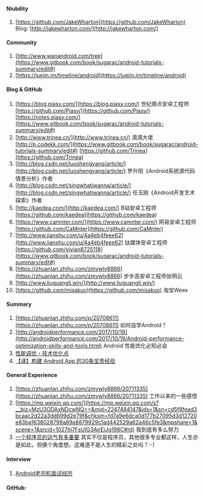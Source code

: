#### Niubility

1. [https://github.com/JakeWharton](https://github.com/JakeWharton) Blog: [http://jakewharton.com/](http://jakewharton.com/)

#### Community

1. [http://www.wanandroid.com/tree](https://www.gitbook.com/book/sugarac/android-tutorials-summary/edit#)
2. [https://juejin.im/timeline/android](https://juejin.im/timeline/android)

#### Blog & GitHub

1. [https://blog.piasy.com/](https://blog.piasy.com/) 世纪鼎点安卓工程师  [https://github.com/Piasy/](https://github.com/Piasy/) [https://notes.piasy.com/](https://www.gitbook.com/book/sugarac/android-tutorials-summary/edit#)
2. [http://www.trinea.cn/](http://www.trinea.cn/) 滴滴大佬 [http://p.codekk.com/](https://www.gitbook.com/book/sugarac/android-tutorials-summary/edit#) [https://github.com/Trinea](https://github.com/Trinea)
3. [http://blog.csdn.net/luoshengyang/article/](http://blog.csdn.net/luoshengyang/article/)      罗升阳《Android系统源代码情景分析》作者
4. [http://blog.csdn.net/singwhatiwanna/article/](http://blog.csdn.net/singwhatiwanna/article/)  任玉刚《Android开发艺术探索》作者
5. [http://kaedea.com/](http://kaedea.com/) B站安卓工程师 [https://github.com/kaedea](https://github.com/kaedea)
6. [https://www.camnter.com/](https://www.camnter.com/) 网易安卓工程师 [https://github.com/CaMnter](https://github.com/CaMnter)
7. [http://www.jianshu.com/u/4a4eb4feee62](http://www.jianshu.com/u/4a4eb4feee62) 钛媒体安卓工程师 [https://github.com/vivian8725118](https://www.gitbook.com/book/sugarac/android-tutorials-summary/edit#)
8. [https://zhuanlan.zhihu.com/zmywly8866](https://zhuanlan.zhihu.com/zmywly8866) 步步高安卓工程师张明云
9. [http://www.liuguangli.win/](http://www.liuguangli.win/)
10. [https://github.com/misakuo](https://github.com/misakuo) 淘宝Weex

#### Summary

1. [https://zhuanlan.zhihu.com/p/20708611](https://zhuanlan.zhihu.com/p/20708611) 如何自学Android？
2. [http://androidperformance.com/2017/10/19](http://androidperformance.com/2017/10/19/Android-performance-optimization-skills-and-tools.html) Android 性能优化必知必会
3. [性能调优・技术优化点](http://kaedea.com/2015/11/12/android-best-performance-points/)
4. [【译】构建 Android App 的30条宝贵经验](https://juejin.im/post/5a320f1ff265da431b6d3869)

#### General Experience

1. [https://zhuanlan.zhihu.com/zmywly8866/20711335](https://zhuanlan.zhihu.com/zmywly8866/20711335) 工作以来的一些感悟
2. [https://mp.weixin.qq.com/](https://mp.weixin.qq.com/s?__biz=MzU3ODAxNDcwNQ==&mid=2247484147&idx=1&sn=cd5f8fead3bcaac2d22a3dd699d2e79f&chksm=fd7a9e6dca0d177b27095d3d12720e83ba1638028799a89a8879929c1ad442529a62a46c5fe3&mpshare=1&scene=1&srcid=1027hi7FsUIG3AirEiJg198C#rd) 我到底有多么努力 
3. [一个程序员的运气有多重要](http://www.liuguangli.win/archives/557) 
   其实不仅是程序员，其他很多专业都这样，人生亦是如此，但换个角度想，这难道不是人生的精彩之处吗？:-\)

#### Interview

1. [Android老司机面试经历](http://www.jianshu.com/p/b524e83d15fe)

#### GitHub:



